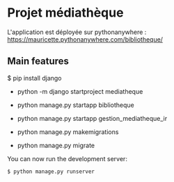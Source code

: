 # Projet médiathèque

L'application est déployée sur pythonanywhere : https://mauricette.pythonanywhere.com/bibliotheque/

## Main features

 $ pip install django

* python -m django startproject mediatheque  

* python manage.py startapp bibliotheque 

* python manage.py startapp gestion_mediatheque_ir

* python manage.py makemigrations

* python manage.py migrate

You can now run the development server:

    $ python manage.py runserver
